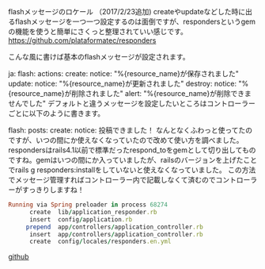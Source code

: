 
flashメッセージのロケール
（2017/2/23追加)
createやupdateなどした時に出るflashメッセージを一つ一つ設定するのは面倒ですが、respondersというgemの機能を使うと簡単にさくっと整理されていい感じです。
https://github.com/plataformatec/responders

こんな風に書けば基本のflashメッセージが設定されます。

ja:
  flash:
    actions:
      create:
        notice: "%{resource_name}が保存されました"
      update:
        notice: "%{resource_name}が更新されました"
      destroy:
        notice: "%{resource_name}が削除されました"
        alert: "%{resource_name}が削除できませんでした"
デフォルトと違うメッセージを設定したいところはコントローラーごとに以下のように書きます。

flash:
    posts:
      create:
        notice: 投稿できました！
なんとなくふわっと使ってたのですが、いつの間にか使えなくなっていたので改めて使い方を調べました。
respondersはrails4.1以前で標準だったrespond_toをgemとして切り出してものですね。gemはいつの間にか入っていましたが、railsのバージョンを上げたことでrails g responders:installをしていないと使えなくなっていました。
この方法でメッセージ管理すればコントローラー内で記載しなくて済むのでコントローラーがすっきりしますね！


```ruby
Running via Spring preloader in process 68274
      create  lib/application_responder.rb
      insert  config/application.rb
     prepend  app/controllers/application_controller.rb
      insert  app/controllers/application_controller.rb
      create  config/locales/responders.en.yml

```

[github](https://github.com/heartcombo/responders)
